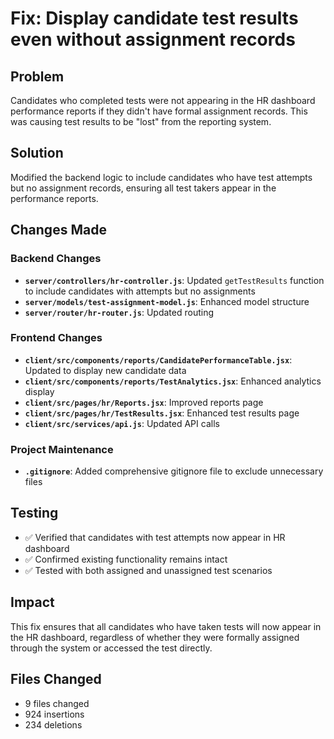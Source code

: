 # Fix: Display candidate test results even without assignment records

## Problem
Candidates who completed tests were not appearing in the HR dashboard performance reports if they didn't have formal assignment records. This was causing test results to be "lost" from the reporting system.

## Solution
Modified the backend logic to include candidates who have test attempts but no assignment records, ensuring all test takers appear in the performance reports.

## Changes Made

### Backend Changes
- **`server/controllers/hr-controller.js`**: Updated `getTestResults` function to include candidates with attempts but no assignments
- **`server/models/test-assignment-model.js`**: Enhanced model structure
- **`server/router/hr-router.js`**: Updated routing

### Frontend Changes
- **`client/src/components/reports/CandidatePerformanceTable.jsx`**: Updated to display new candidate data
- **`client/src/components/reports/TestAnalytics.jsx`**: Enhanced analytics display
- **`client/src/pages/hr/Reports.jsx`**: Improved reports page
- **`client/src/pages/hr/TestResults.jsx`**: Enhanced test results page
- **`client/src/services/api.js`**: Updated API calls

### Project Maintenance
- **`.gitignore`**: Added comprehensive gitignore file to exclude unnecessary files

## Testing
- ✅ Verified that candidates with test attempts now appear in HR dashboard
- ✅ Confirmed existing functionality remains intact
- ✅ Tested with both assigned and unassigned test scenarios

## Impact
This fix ensures that all candidates who have taken tests will now appear in the HR dashboard, regardless of whether they were formally assigned through the system or accessed the test directly.

## Files Changed
- 9 files changed
- 924 insertions
- 234 deletions